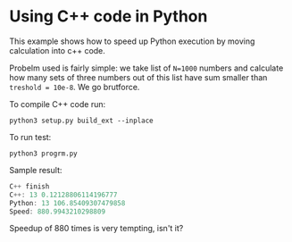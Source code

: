 # Using C++ code in Python

This example shows how to speed up Python execution by moving calculation into c++ code. 

Probelm used is fairly simple: we take list of `N=1000` numbers and calculate how many sets of three numbers out of this list have sum smaller than `treshold = 10e-8`. We go brutforce. 

To compile C++ code run:
```
python3 setup.py build_ext --inplace
```

To run test:
```
python3 progrm.py
```

Sample result:
```C++ start
C++ finish
C++: 13 0.12128806114196777
Python: 13 106.85409307479858
Speed: 880.9943210298809
```

Speedup of 880 times is very tempting, isn't it?